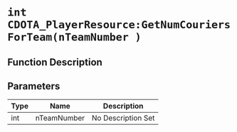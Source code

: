 # `int CDOTA_PlayerResource:GetNumCouriersForTeam(nTeamNumber )`
## Function Description

## Parameters
Type|Name|Description
--|--|--
int|nTeamNumber|No Description Set
